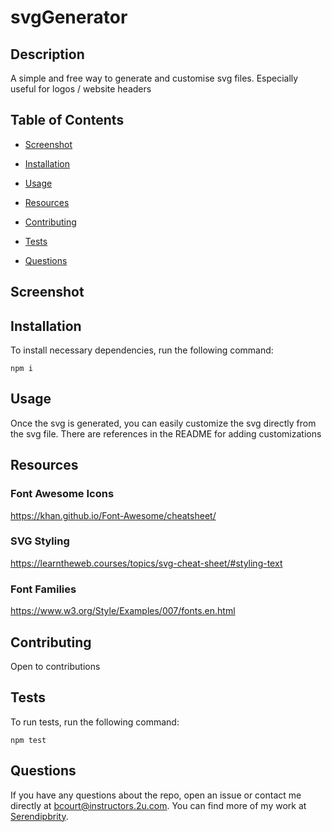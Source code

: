 # svgGenerator

## Description

A simple and free way to generate and customise svg files. Especially useful for logos /  website headers

## Table of Contents 

* [Screenshot](#screenshot)

* [Installation](#installation)

* [Usage](#usage)

* [Resources](#resources)

* [Contributing](#contributing)

* [Tests](#tests)

* [Questions](#questions)

## Screenshot

## Installation

To install necessary dependencies, run the following command:

```
npm i
```

## Usage

Once the svg is generated, you can easily customize the svg directly from the svg file. There are references in the README for adding customizations

## Resources

### Font Awesome Icons
https://khan.github.io/Font-Awesome/cheatsheet/

### SVG Styling
https://learntheweb.courses/topics/svg-cheat-sheet/#styling-text


### Font Families
https://www.w3.org/Style/Examples/007/fonts.en.html
  
## Contributing

Open to contributions

## Tests

To run tests, run the following command:

```
npm test
```

## Questions

If you have any questions about the repo, open an issue or contact me directly at bcourt@instructors.2u.com. You can find more of my work at [Serendipbrity](https://github.com/Serendipbrity/).




